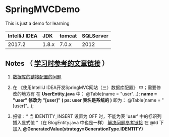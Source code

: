 # SpringMVCDemo

This is just a demo for learning

 IntelliJ IDEA   |   JDK   |   tomcat   |   SQLServer   
:----------------|:--------|:-----------|:--------------
     2017.2      |  1.8.x  |    7.0.x   |     2012




## Notes （ [学习时参考的文章链接](https://my.oschina.net/gaussik/blog?sort=time&temp=1512221097893) ）

1. [数据库的链接配置的问题](http://blog.csdn.net/qac_boy/article/details/75529153)

2. 在 《使用IntelliJ IDEA开发SpringMVC网站（三）数据库配置》 中；需要修改的地方有
在 **UserEntity.java** 中：
@Table(name = "user"...);
**name = "user" 修改为 "[user]" ( ps: user 表名是系统的 )**
即为： @Table(name = "[user]"...);

3. 报错：“ 当 IDENTITY_INSERT 设置为 OFF 时，不能为表 'user' 中的标识列插入显式值 ”（在 BlogEntity.java 中也是一样）
[解决问题参考链接](http://blog.csdn.net/itmyhome1990/article/details/7460378)
在 @Id 下
加入 **@GeneratedValue(strategy=GenerationType.IDENTITY)**
